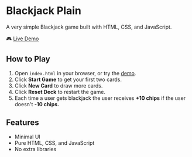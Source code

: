 <h1>Blackjack Plain</h1>

<p>A very simple Blackjack game built with HTML, CSS, and JavaScript.</p>

<p>🎮 <a href="https://blackjack-plain.netlify.app/" target="_blank">Live Demo</a></p>

<h2>How to Play</h2>
<ol>
  <li>Open <code>index.html</code> in your browser, or try the <a href="https://blackjack-plain.netlify.app/" target="_blank">demo</a>.</li>
  <li>Click <b>Start Game</b> to get your first two cards.</li>
  <li>Click <b>New Card</b> to draw more cards.</li>
  <li>Click <b>Reset Deck</b> to restart the game.</li>
  <li>Each time a user gets blackjack the user receives <b>+10 chips</b> if the user doesn't <b>-10 chips.</b></li>
</ol>

<h2>Features</h2>
<ul>
  <li>Minimal UI</li>
  <li>Pure HTML, CSS, and JavaScript</li>
  <li>No extra libraries</li>
</ul>
